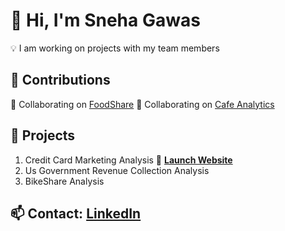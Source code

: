
# 👋 Hi, I'm Sneha Gawas

💡 I am working on projects with my team members

## 🚀 Contributions
🔹 Collaborating on [FoodShare](https://github.com/pallavibandarkar/FoodShare.git)
🔹 Collaborating on [Cafe Analytics](https://github.con/pallavibandarkar/Cafe-Analytics.git)
##  🚀  Projects
1) Credit Card Marketing Analysis 🔗 **[Launch Website](https://frontend-miv7.onrender.com)**
2) Us Government Revenue Collection Analysis
3) BikeShare Analysis
## 📫 **Contact:** [LinkedIn](https://linkedin.com/in/sneha-gawas)  
